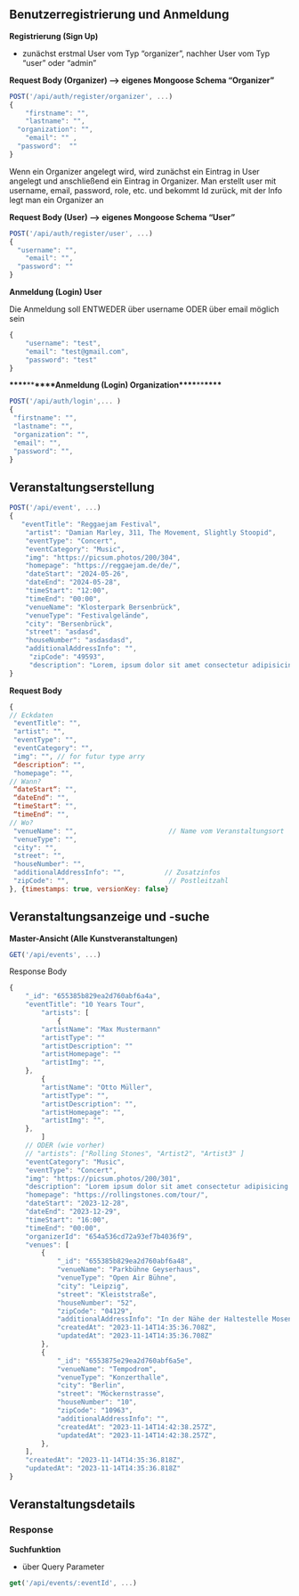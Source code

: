 ## **Benutzerregistrierung und Anmeldung**

**Registrierung (Sign Up)**

- zunächst erstmal User vom Typ “organizer”, nachher User vom Typ “user” oder “admin”

**Request Body (Organizer) —> eigenes Mongoose Schema “Organizer”**

```jsx
POST('/api/auth/register/organizer', ...)
{
	"firstname": "",
	"lastname": "",
  "organization": "",
	"email": "" ,
  "password":  ""
}
```

Wenn ein Organizer angelegt wird, wird zunächst ein Eintrag in User angelegt und anschließend ein Eintrag in Organizer. Man erstellt user mit username, email, password, role, etc. und bekommt Id zurück, mit der Info legt man ein Organizer an

**Request Body (User) —> eigenes Mongoose Schema “User”**

```jsx
POST('/api/auth/register/user', ...)
{
  "username": "",
	"email": "",
  "password": ""
}
```

**Anmeldung (Login) User**

Die Anmeldung soll ENTWEDER über username ODER über email möglich sein

```jsx
{
    "username": "test",
    "email": "test@gmail.com",
    "password": "test"
}
```

**\*\*\*\***\*\***\*\*\*\***Anmeldung (Login) Organization**\*\*\*\***\*\***\*\*\*\***

```jsx
POST('/api/auth/login',... )
{
 "firstname": "",
 "lastname": "",
 "organization": "",
 "email": "",
 "password": "",
}
```

## Veranstaltungserstellung

```jsx
POST('/api/event', ...)
{
   "eventTitle": "Reggaejam Festival",
    "artist": "Damian Marley, 311, The Movement, Slightly Stoopid",
    "eventType": "Concert",
    "eventCategory": "Music",
    "img": "https://picsum.photos/200/304",
    "homepage": "https://reggaejam.de/de/",
    "dateStart": "2024-05-26",
    "dateEnd": "2024-05-28",
    "timeStart": "12:00",
    "timeEnd": "00:00",
    "venueName": "Klosterpark Bersenbrück",
    "venueType": "Festivalgelände",
    "city": "Bersenbrück",
    "street": "asdasd",
    "houseNumber": "asdasdasd",
    "additionalAddressInfo": "",
     "zipCode": "49593",
     "description": "Lorem, ipsum dolor sit amet consectetur adipisicing elit. Numquam quo nobis quaerat molestiae exercitationem quae molestias aut eaque ipsam ex consequatur dicta ab accusamus fuga, impedit alias debitis quis consectetur nam, laudantium quia ducimus porro soluta! Molestias delectus aliquid, nulla a ea dolorem totam, minus quaerat dolores quae, beatae sunt."
}
```

**Request Body**

```jsx
{
// Eckdaten
 "eventTitle": "",
 "artist": "",
 "eventType": "",
 "eventCategory": "",
 "img": "", // for futur type arry
 “description“: "",
 "homepage": "",
// Wann?
 “dateStart“: "",
 “dateEnd“: "",
 “timeStart“: "",
 “timeEnd“: "",
// Wo?
 "venueName": "",                       // Name vom Veranstaltungsort
 "venueType": "",
 "city": "",
 "street": "",
 "houseNumber": "",
 "additionalAddressInfo": "",          // Zusatzinfos
 "zipCode": "",                         // Postleitzahl
}, {timestamps: true, versionKey: false}
```

## **Veranstaltungsanzeige und -suche**

**Master-Ansicht (Alle Kunstveranstaltungen)**

```jsx
GET('/api/events', ...)
```

Response Body

```jsx
{
    "_id": "655385b829ea2d760abf6a4a",
    "eventTitle": "10 Years Tour",
		"artists": [
			{
        "artistName": "Max Mustermann"
        "artistType": ""
        "artistDescription": ""
        "artistHomepage": ""
        "artistImg": "",
    },
		{
        "artistName": "Otto Müller",
        "artistType": "",
        "artistDescription": "",
        "artistHomepage": "",
        "artistImg": "",
    },
		]
    // ODER (wie vorher)
    // "artists": ["Rolling Stones", "Artist2", "Artist3" ]
    "eventCategory": "Music",
    "eventType": "Concert",
    "img": "https://picsum.photos/200/301",
    "description": "Lorem ipsum dolor sit amet consectetur adipisicing elit. Officia animi aspernatur, illo quo quibusdam perferendis repudiandae omnis voluptate maxime. Obcaecati quas minus, quia id optio deleniti at omnis natus sapiente mollitia ipsum quos quaerat doloribus similique necessitatibus fugit dolorem quod laboriosam? Perspiciatis magnam, assumenda beatae tenetur dolore sequi qui reiciendis! Lorem, ipsum dolor sit amet consectetur adipisicing elit. In aut ipsam iusto corporis eligendi ex. Voluptatibus, magni, quaerat dolor aspernatur deserunt similique blanditiis exercitationem sapiente reiciendis deleniti placeat voluptas enim, quo molestias in perspiciatis laudantium atque ea. Natus illo, quod dolorem doloribus tempore nam nisi, voluptates necessitatibus possimus alias accusamus quas pariatur voluptatibus, quisquam minima? Quis eligendi aspernatur quas labore, quam recusandae distinctio rem iusto nesciunt quia illo dolor soluta harum voluptatum inventore ex, id perspiciatis. Quam veritatis tempore id iusto modi cupiditate vel alias magni tenetur, atque officiis velit dolore. Eaque labore ipsam aliquid iusto nisi suscipit laudantium quo?",
    "homepage": "https://rollingstones.com/tour/",
    "dateStart": "2023-12-28",
    "dateEnd": "2023-12-29",
    "timeStart": "16:00",
    "timeEnd": "00:00",
    "organizerId": "654a536cd72a93ef7b4036f9",
    "venues": [
        {
            "_id": "655385b829ea2d760abf6a48",
            "venueName": "Parkbühne Geyserhaus",
            "venueType": "Open Air Bühne",
            "city": "Leipzig",
            "street": "Kleiststraße",
            "houseNumber": "52",
            "zipCode": "04129",
            "additionalAddressInfo": "In der Nähe der Haltestelle Mosenthinstraße",
            "createdAt": "2023-11-14T14:35:36.708Z",
            "updatedAt": "2023-11-14T14:35:36.708Z"
        },
        {
            "_id": "6553875e29ea2d760abf6a5e",
            "venueName": "Tempodrom",
            "venueType": "Konzerthalle",
            "city": "Berlin",
            "street": "Möckernstrasse",
            "houseNumber": "10",
            "zipCode": "10963",
            "additionalAddressInfo": "",
            "createdAt": "2023-11-14T14:42:38.257Z",
            "updatedAt": "2023-11-14T14:42:38.257Z",
        },
    ],
    "createdAt": "2023-11-14T14:35:36.818Z",
    "updatedAt": "2023-11-14T14:35:36.818Z"
}
```

## Veranstaltungsdetails

### Response

**Suchfunktion**

- über Query Parameter

```js
get('/api/events/:eventId', ...)
```
